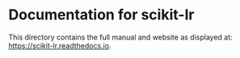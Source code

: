 # Documentation for scikit-lr

This directory contains the full manual and website as displayed at: https://scikit-lr.readthedocs.io.
